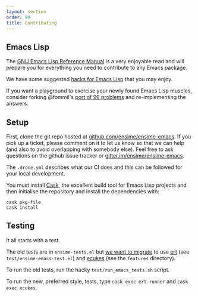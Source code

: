 ```yaml
---
layout: section
order: 99
title: Contributing
---
```


## Emacs Lisp

The [GNU Emacs Lisp Reference Manual](https://www.gnu.org/software/emacs/manual/elisp.html) is a very enjoyable read and will prepare you for everything you need to contribute to any Emacs package.

We have some suggested [hacks for Emacs Lisp](/editors/emacs/hacks#emacs-lisp) that you may enjoy.

If you want a playground to exercise your newly found Emacs Lisp muscles, consider forking @fommil's [port of 99 problems](https://github.com/fommil/e99) and re-implementing the answers.

## Setup

First, clone the git repo hosted at [github.com/ensime/ensime-emacs](https://github.com/ensime/ensime-emacs). If you pick up a ticket, please comment on it to let us know so that we can help (and also to avoid overlapping with somebody else). Feel free to ask questions on the github issue tracker or [gitter.im/ensime/ensime-emacs](https://gitter.im/ensime/ensime-emacs).

The `.drone.yml` describes what our CI does and this can be followed for your local development.

You must install [Cask](http://cask.readthedocs.org/en/latest/guide/installation.html), the excellent build tool for Emacs Lisp projects and then initialise the repository and install the dependencies with:

```
cask pkg-file
cask install
```

## Testing

It all starts with a test.

The old tests are in `ensime-tests.el` but [we want to migrate](https://github.com/ensime/ensime-emacs/issues/389) to use [ert](http://www.gnu.org/software/emacs/manual/html_mono/ert.html) (see `test/ensime-emacs-test.el`) and [ecukes](https://github.com/ecukes/ecukes) (see the `features` directory).

To run the old tests, run the hacky `test/run_emacs_tests.sh` script.

To run the new, preferred style, tests, type `cask exec ert-runner` and `cask exec ecukes`.

